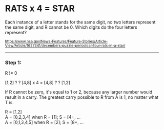 # RATS x 4 = STAR

Each instance of a letter stands for the same digit, no two letters represent the same digit, and R cannot be 0. Which digits do the four letters represent?

<sub>https://www.nsa.gov/News-Features/Feature-Stories/Article-View/Article/1627341/decembers-puzzle-periodical-four-rats-in-a-star/</sub>

---

### Step 1:

R != 0

[1,2] ? ? [4,8] x 4 = [4,8] ? ? [1,2]

If R cannot be zero, it's equal to 1 or 2, because any larger number would result in a carry. The greatest carry possible to R from A is 1, no matter what T is.

R = [1,2]<br />
A = [0,2,3,4] when R = [1]; S = [4+, ... <br />
A = [0,1,3,4,5] when R = [2]; S = [8+, ...<br />